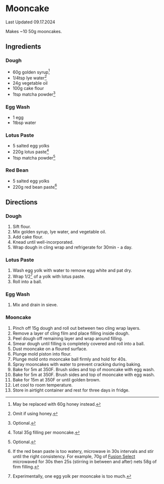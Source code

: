 # Mooncake

Last Updated 09.17.2024

Makes ~10 50g mooncakes.

## Ingredients

### Dough

* 60g golden syrup[^1]
* 1/4tsp lye water[^2]
* 24g vegetable oil
* 100g cake flour
* 1tsp matcha powder[^4]

### Egg Wash

* 1 egg
* 1tbsp water

### Lotus Paste

* 5 salted egg yolks
* 220g lotus paste[^3]
* 1tsp matcha powder[^5]

### Red Bean

* 5 salted egg yolks
* 220g red bean paste[^7]

## Directions

### Dough

1. Sift flour.
1. Mix golden syrup, lye water, and vegetable oil.
1. Add cake flour.
1. Knead until well-incorporated.
1. Wrap dough in cling wrap and refrigerate for 30min - a day.

### Lotus Paste

1. Wash egg yolk with water to remove egg white and pat dry.
1. Wrap 1/2[^6] of a yolk with lotus paste.
1. Roll into a ball.

### Egg Wash

1. Mix and drain in sieve.

### Mooncake

1. Pinch off 15g dough and roll out between two cling wrap layers.
1. Remove a layer of cling film and place filling inside dough.
1. Peel dough off remaining layer and wrap around filling.
1. Smear dough until filling is completely covered and roll into a ball.
1. Dust mooncake on a floured surface.
1. Plunge mold piston into flour.
1. Plunge mold onto mooncake ball firmly and hold for 40s.
1. Spray mooncakes with water to prevent cracking during baking.
1. Bake for 5m at 350F. Brush sides and top of mooncake with egg wash.
1. Bake for 5m at 350F. Brush sides and top of mooncake with egg wash.
1. Bake for 15m at 350F or until golden brown.
1. Let cool to room temperature.
1. Store in airtight container and rest for three days in fridge.

[^1]: May be replaced with 60g honey instead.
[^2]: Omit if using honey.
[^3]: Total 35g filling per mooncake.
[^4]: Optional.
[^5]: Optional.
[^6]: Experimentally, one egg yolk per mooncake is too much.
[^7]: If the red bean paste is too watery, microwave in 30s intervals and stir until the right consistency. For example, 70g of [Fusion Select](https://www.amazon.com/dp/B0B197J48N) microwaved for 30s then 25s (stirring in between and after) nets 58g of firm filling.
